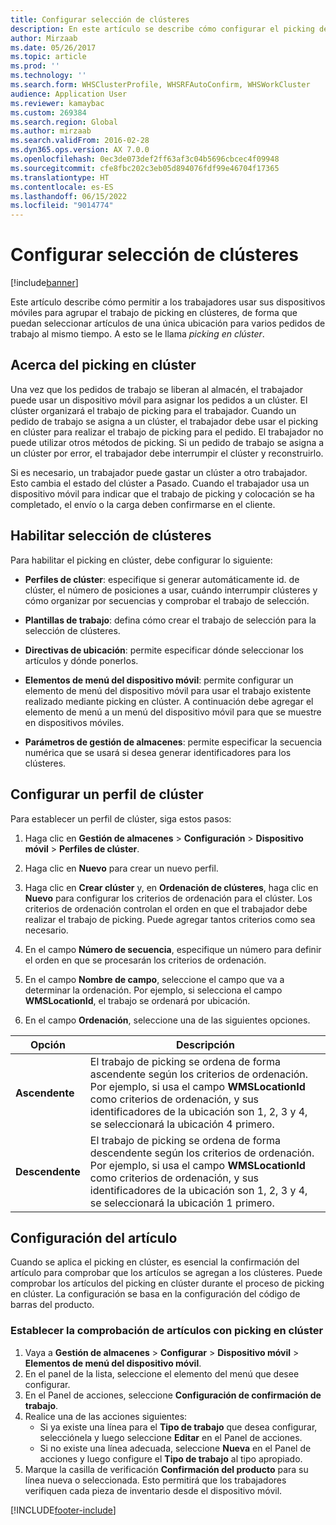 ```yaml
---
title: Configurar selección de clústeres
description: En este artículo se describe cómo configurar el picking de clústeres y cómo aplicar la confirmación del artículo con el picking de clústeres.
author: Mirzaab
ms.date: 05/26/2017
ms.topic: article
ms.prod: ''
ms.technology: ''
ms.search.form: WHSClusterProfile, WHSRFAutoConfirm, WHSWorkCluster
audience: Application User
ms.reviewer: kamaybac
ms.custom: 269384
ms.search.region: Global
ms.author: mirzaab
ms.search.validFrom: 2016-02-28
ms.dyn365.ops.version: AX 7.0.0
ms.openlocfilehash: 0ec3de073def2ff63af3c04b5696cbcec4f09948
ms.sourcegitcommit: cfe8fbc202c3eb05d894076fdf99e46704f17365
ms.translationtype: HT
ms.contentlocale: es-ES
ms.lasthandoff: 06/15/2022
ms.locfileid: "9014774"
---
```

# <a name="set-up-cluster-picking"></a>Configurar selección de clústeres

[!include[banner](../includes/banner.md)]

Este artículo describe cómo permitir a los trabajadores usar sus dispositivos móviles para agrupar el trabajo de picking en clústeres, de forma que puedan seleccionar artículos de una única ubicación para varios pedidos de trabajo al mismo tiempo. A esto se le llama *picking en clúster*.

## <a name="about-cluster-picking"></a>Acerca del picking en clúster

Una vez que los pedidos de trabajo se liberan al almacén, el trabajador puede usar un dispositivo móvil para asignar los pedidos a un clúster. El clúster organizará el trabajo de picking para el trabajador. Cuando un pedido de trabajo se asigna a un clúster, el trabajador debe usar el picking en clúster para realizar el trabajo de picking para el pedido. El trabajador no puede utilizar otros métodos de picking. Si un pedido de trabajo se asigna a un clúster por error, el trabajador debe interrumpir el clúster y reconstruirlo.

Si es necesario, un trabajador puede gastar un clúster a otro trabajador. Esto cambia el estado del clúster a Pasado. Cuando el trabajador usa un dispositivo móvil para indicar que el trabajo de picking y colocación se ha completado, el envío o la carga deben confirmarse en el cliente.

## <a name="enable-cluster-picking"></a>Habilitar selección de clústeres

Para habilitar el picking en clúster, debe configurar lo siguiente:

- **Perfiles de clúster**: especifique si generar automáticamente id. de clúster, el número de posiciones a usar, cuándo interrumpir clústeres y cómo organizar por secuencias y comprobar el trabajo de selección.

- **Plantillas de trabajo**: defina cómo crear el trabajo de selección para la selección de clústeres.

- **Directivas de ubicación**: permite especificar dónde seleccionar los artículos y dónde ponerlos.

- **Elementos de menú del dispositivo móvil**: permite configurar un elemento de menú del dispositivo móvil para usar el trabajo existente realizado mediante picking en clúster. A continuación debe agregar el elemento de menú a un menú del dispositivo móvil para que se muestre en dispositivos móviles.

- **Parámetros de gestión de almacenes**: permite especificar la secuencia numérica que se usará si desea generar identificadores para los clústeres.

## <a name="set-up-a-cluster-profile"></a>Configurar un perfil de clúster

Para establecer un perfil de clúster, siga estos pasos:

1. Haga clic en **Gestión de almacenes** \> **Configuración** \> **Dispositivo móvil** \> **Perfiles de clúster**.

1. Haga clic en **Nuevo** para crear un nuevo perfil.

1. Haga clic en **Crear clúster** y, en **Ordenación de clústeres**, haga clic en **Nuevo** para configurar los criterios de ordenación para el clúster. Los criterios de ordenación controlan el orden en que el trabajador debe realizar el trabajo de picking. Puede agregar tantos criterios como sea necesario.

1. En el campo **Número de secuencia**, especifique un número para definir el orden en que se procesarán los criterios de ordenación.

1. En el campo **Nombre de campo**, seleccione el campo que va a determinar la ordenación. Por ejemplo, si selecciona el campo **WMSLocationId**, el trabajo se ordenará por ubicación.

1. En el campo **Ordenación**, seleccione una de las siguientes opciones.

| **Opción**     | **Descripción**                                                                                                                                                                                                                    |
|----------------|------------------------------------------------------------------------------------------------------------------------------------------------------------------------------------------------------------------------------------|
| **Ascendente**  | El trabajo de picking se ordena de forma ascendente según los criterios de ordenación. Por ejemplo, si usa el campo **WMSLocationId** como criterios de ordenación, y sus identificadores de la ubicación son 1, 2, 3 y 4, se seleccionará la ubicación 4 primero. |
| **Descendente** | El trabajo de picking se ordena de forma descendente según los criterios de ordenación. Por ejemplo, si usa el campo **WMSLocationId** como criterios de ordenación, y sus identificadores de la ubicación son 1, 2, 3 y 4, se seleccionará la ubicación 1 primero. |

## <a name="item-confirmation"></a>Configuración del artículo

Cuando se aplica el picking en clúster, es esencial la confirmación del artículo para comprobar que los artículos se agregan a los clústeres. Puede comprobar los artículos del picking en clúster durante el proceso de picking en clúster. La configuración se basa en la configuración del código de barras del producto.

### <a name="set-up-item-verification-with-cluster-picking"></a>Establecer la comprobación de artículos con picking en clúster

1. Vaya a **Gestión de almacenes** > **Configurar** > **Dispositivo móvil** > **Elementos de menú del dispositivo móvil**.
1. En el panel de la lista, seleccione el elemento del menú que desee configurar.
1. En el Panel de acciones, seleccione **Configuración de confirmación de trabajo**.
1. Realice una de las acciones siguientes:
    - Si ya existe una línea para el **Tipo de trabajo** que desea configurar, selecciónela y luego seleccione **Editar** en el Panel de acciones.
    - Si no existe una línea adecuada, seleccione **Nueva** en el Panel de acciones y luego configure el **Tipo de trabajo** al tipo apropiado.
1. Marque la casilla de verificación **Confirmación del producto** para su línea nueva o seleccionada. Esto permitirá que los trabajadores verifiquen cada pieza de inventario desde el dispositivo móvil.



[!INCLUDE[footer-include](../../includes/footer-banner.md)]